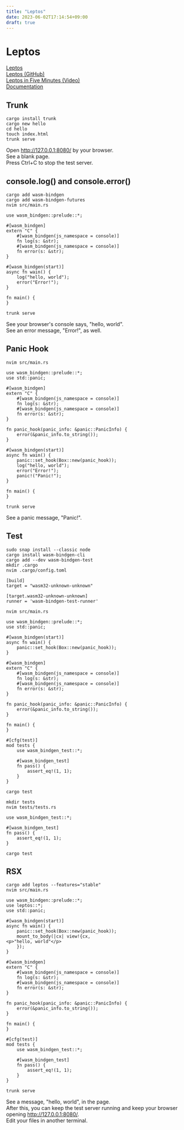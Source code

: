 ```yaml
---
title: "Leptos"
date: 2023-06-02T17:14:54+09:00
draft: true
---
```


# Leptos

[Leptos](https://leptos.dev/)  
[Leptos (GitHub)](https://github.com/leptos-rs/leptos)  
[Leptos in Five Minutes (Video)](https://www.youtube.com/watch?v=K_TmEPAD9Ig)  
[Documentation](https://leptos-rs.github.io/leptos/)  

## Trunk

```
cargo install trunk
cargo new hello
cd hello
touch index.html
trunk serve
```

Open http://127.0.0.1:8080/ by your browser.  
See a blank page.  
Press Ctrl+C to stop the test server.  

## console.log() and console.error()

```
cargo add wasm-bindgen
cargo add wasm-bindgen-futures
nvim src/main.rs
```

```
use wasm_bindgen::prelude::*;

#[wasm_bindgen]
extern "C" {
    #[wasm_bindgen(js_namespace = console)]
    fn log(s: &str);
    #[wasm_bindgen(js_namespace = console)]
    fn error(s: &str);
}

#[wasm_bindgen(start)]
async fn wain() {
    log("hello, world");
    error("Error!");
}

fn main() {
}
```

```
trunk serve
```

See your browser's console says, "hello, world".  
See an error message, "Error!", as well.  


## Panic Hook

```
nvim src/main.rs
```

```
use wasm_bindgen::prelude::*;
use std::panic;

#[wasm_bindgen]
extern "C" {
    #[wasm_bindgen(js_namespace = console)]
    fn log(s: &str);
    #[wasm_bindgen(js_namespace = console)]
    fn error(s: &str);
}

fn panic_hook(panic_info: &panic::PanicInfo) {
    error(&panic_info.to_string());
}

#[wasm_bindgen(start)]
async fn wain() {
    panic::set_hook(Box::new(panic_hook));
    log("hello, world");
    error("Error!");
    panic!("Panic!");
}

fn main() {
}
```

```
trunk serve
```

See a panic message, "Panic!".  

## Test

```
sudo snap install --classic node
cargo install wasm-bindgen-cli
cargo add --dev wasm-bindgen-test
mkdir .cargo
nvim .cargo/config.toml
```

```
[build]
target = "wasm32-unknown-unknown"

[target.wasm32-unknown-unknown]
runner = 'wasm-bindgen-test-runner'
```

```
nvim src/main.rs
```

```
use wasm_bindgen::prelude::*;
use std::panic;

#[wasm_bindgen(start)]
async fn wain() {
    panic::set_hook(Box::new(panic_hook));
}

#[wasm_bindgen]
extern "C" {
    #[wasm_bindgen(js_namespace = console)]
    fn log(s: &str);
    #[wasm_bindgen(js_namespace = console)]
    fn error(s: &str);
}

fn panic_hook(panic_info: &panic::PanicInfo) {
    error(&panic_info.to_string());
}

fn main() {
}

#[cfg(test)]
mod tests {
    use wasm_bindgen_test::*;

    #[wasm_bindgen_test]
    fn pass() {
        assert_eq!(1, 1);
    }
}
```

```
cargo test
```

```
mkdir tests
nvim tests/tests.rs
```

```
use wasm_bindgen_test::*;

#[wasm_bindgen_test]
fn pass() {
    assert_eq!(1, 1);
}
```

```
cargo test
```

## RSX

```
cargo add leptos --features="stable"
nvim src/main.rs
```

```
use wasm_bindgen::prelude::*;
use leptos::*;
use std::panic;

#[wasm_bindgen(start)]
async fn wain() {
    panic::set_hook(Box::new(panic_hook));
    mount_to_body(|cx| view!{cx,
<p>"hello, world"</p>
    });
}

#[wasm_bindgen]
extern "C" {
    #[wasm_bindgen(js_namespace = console)]
    fn log(s: &str);
    #[wasm_bindgen(js_namespace = console)]
    fn error(s: &str);
}

fn panic_hook(panic_info: &panic::PanicInfo) {
    error(&panic_info.to_string());
}

fn main() {
}

#[cfg(test)]
mod tests {
    use wasm_bindgen_test::*;

    #[wasm_bindgen_test]
    fn pass() {
        assert_eq!(1, 1);
    }
}
```

```
trunk serve
```

See a message, "hello, world", in the page.  
After this, you can keep the test server running and keep your browser opening http://127.0.0.1:8080/.  
Edit your files in another terminal.  
